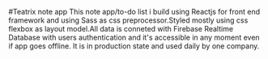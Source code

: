 #Teatrix note app
This note app/to-do list i build using Reactjs for front end framework and using Sass as css preprocessor.Styled mostly using css flexbox as layout model.All data is conneted with Firebase Realtime Database with users authentication and it's accessible in any moment even if app goes offline.
It is in production state and used daily by one company.
